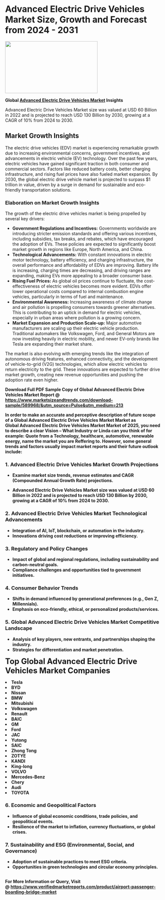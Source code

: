 <H1>Advanced Electric Drive Vehicles Market Size, Growth and Forecast from 2024 - 2031</H1><img class="aligncenter size-medium wp-image-584254" src="https://thirdeyenews.in/wp-content/uploads/2024/09/Global-Market-Research-300x168.jpeg" alt="" width="300" height="168" /><p><strong>Global&nbsp;<a href="https://www.marketsizeandtrends.com/download-sample/589968/&amp;utm_source=Pulse&amp;utm_medium=213">Advanced Electric Drive Vehicles Market</a> Insights</strong></p><p>Advanced Electric Drive Vehicles Market size was valued at USD 60 Billion in 2022 and is projected to reach USD 130 Billion by 2030, growing at a CAGR of 10% from 2024 to 2030.</p><p><h2>Market Growth Insights</h2> <p>The electric drive vehicles (EDV) market is experiencing remarkable growth due to increasing environmental concerns, government incentives, and advancements in electric vehicle (EV) technology. Over the past few years, electric vehicles have gained significant traction in both consumer and commercial sectors. Factors like reduced battery costs, better charging infrastructure, and rising fuel prices have also fueled market expansion. By 2030, the global electric drive vehicle market is projected to surpass $1 trillion in value, driven by a surge in demand for sustainable and eco-friendly transportation solutions.</p> <p><strong></strong></p> <h3>Elaboration on Market Growth Insights</h3> <p>The growth of the electric drive vehicles market is being propelled by several key drivers:</p> <ul> <li><strong>Government Regulations and Incentives:</strong> Governments worldwide are introducing stricter emission standards and offering various incentives, including subsidies, tax breaks, and rebates, which have encouraged the adoption of EVs. These policies are expected to significantly boost market growth in regions like Europe, North America, and China.</li> <li><strong>Technological Advancements:</strong> With constant innovations in electric motor technology, battery efficiency, and charging infrastructure, the overall performance and affordability of EDVs are improving. Battery life is increasing, charging times are decreasing, and driving ranges are expanding, making EVs more appealing to a broader consumer base.</li> <li><strong>Rising Fuel Prices:</strong> As global oil prices continue to fluctuate, the cost-effectiveness of electric vehicles becomes more evident. EDVs offer lower operational costs compared to internal combustion engine vehicles, particularly in terms of fuel and maintenance.</li> <li><strong>Environmental Awareness:</strong> Increasing awareness of climate change and air pollution is propelling consumers towards greener alternatives. This is contributing to an uptick in demand for electric vehicles, especially in urban areas where pollution is a growing concern.</li> <li><strong>Market Expansion and Production Scale-up:</strong> Major automotive manufacturers are scaling up their electric vehicle production. Traditional automakers like Volkswagen, Ford, and General Motors are now investing heavily in electric mobility, and newer EV-only brands like Tesla are expanding their market share.</li> </ul> <p>The market is also evolving with emerging trends like the integration of autonomous driving features, enhanced connectivity, and the development of vehicle-to-grid (V2G) technologies, which allow electric vehicles to return electricity to the grid. These innovations are expected to further drive market growth, creating new revenue opportunities and pushing the adoption rate even higher.</p> <p><strong></p><p><span class=""><strong>Download Full PDF Sample Copy of Global Advanced Electric Drive Vehicles Market Report</strong> @ <a href="https://www.marketsizeandtrends.com/download-sample/589968/&amp;utm_source=Pulse&amp;utm_medium=213" target="_blank">https://www.marketsizeandtrends.com/download-sample/589968/&amp;utm_source=Pulse&amp;utm_medium=213</a></span></p><p>In order to make an accurate and perceptive description of future scope of a Global&nbsp;Advanced Electric Drive Vehicles Market Market as Global&nbsp;Advanced Electric Drive Vehicles Market Market of 2025, you need to describe a clear Vision &ndash; What Industry or Linda can you think of for example: Quote from a Technology, healthcare, automotive, renewable energy, name the market you are Reffering to. However, some general trends and factors usually impact market reports and their future outlook include:</p><h3>1.&nbsp;<strong>Advanced Electric Drive Vehicles Market Growth Projections</strong></h3><ul><li>Examine market size trends, revenue estimates and CAGR (Compounded Annual Growth Rate) projections.</li><li><p>Advanced Electric Drive Vehicles Market size was valued at USD 60 Billion in 2022 and is projected to reach USD 130 Billion by 2030, growing at a CAGR of 10% from 2024 to 2030.</p></li></ul><h3>2.&nbsp;<strong>Advanced Electric Drive Vehicles Market Technological Advancements</strong></h3><ul><li>Integration of AI, IoT, blockchain, or automation in the industry.</li><li>Innovations driving cost reductions or improving efficiency.</li></ul><h3>3.&nbsp;<strong>Regulatory and Policy Changes</strong></h3><ul><li>Impact of global and regional regulations, including sustainability and carbon-neutral goals.</li><li>Compliance challenges and opportunities tied to government initiatives.</li></ul><h3>4.&nbsp;<strong>Consumer Behavior Trends</strong></h3><ul><li>Shifts in demand influenced by generational preferences (e.g., Gen Z, Millennials).</li><li>Emphasis on eco-friendly, ethical, or personalized products/services.</li></ul><h3>5.&nbsp;<strong>Global Advanced Electric Drive Vehicles Market Competitive Landscape</strong></h3><ul><li>Analysis of key players, new entrants, and partnerships shaping the industry.</li><li>Strategies for differentiation and market penetration.</li></ul><p data-pm-slice="1 1 []"><span style="color: inherit; font-family: inherit; font-size: 25px;">Top Global Advanced Electric Drive Vehicles Market Companies</span></p><div class="" data-test-id=""><p><li>Tesla</li><li> BYD</li><li> Nissan</li><li> BMW</li><li> Mitsubishi</li><li> Volkswagen</li><li> Renault</li><li> BAIC</li><li> GM</li><li> Ford</li><li> JAC</li><li> Yutong</li><li> SAIC</li><li> Zhong Tong</li><li> ZOTYE</li><li> KANDI</li><li> King-long</li><li> VOLVO</li><li> Mercedes-Benz</li><li> Chery</li><li> Audi</li><li> TOYOTA</li></p></div><h3>6.&nbsp;<strong>Economic and Geopolitical Factors</strong></h3><ul><li>Influence of global economic conditions, trade policies, and geopolitical events.</li><li>Resilience of the market to inflation, currency fluctuations, or global crises.</li></ul><h3>7.&nbsp;<strong>Sustainability and ESG (Environmental, Social, and Governance)</strong></h3><ul><li>Adoption of sustainable practices to meet ESG criteria.</li><li>Opportunities in green technologies and circular economy principles.</li></ul><h2><strong style="font-size: 14px;">For More Information or Query, Visit @&nbsp;</strong><a style="background-color: #ffffff; font-size: 14px;" href="https://www.marketsizeandtrends.com/report/advanced-electric-drive-vehicles-market/" target="_blank">https://www.verifiedmarketreports.com/product/airport-passenger-boarding-bridge-market</a></h2>
